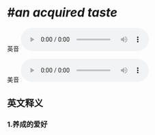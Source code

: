 # ***\#an acquired taste*** 
英音
<audio src="./media/an acquired taste1_AAC.aac" controls="controls"></audio>

美音
<audio src="./media/an acquired taste2_AAC.aac" controls="controls"></audio>



  

英文释义
---
### 1.**养成的爱好**  



